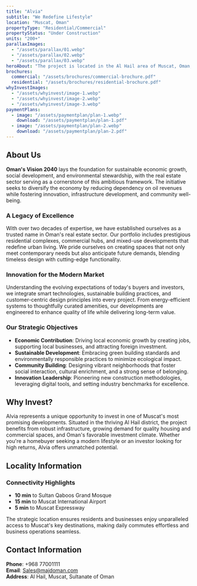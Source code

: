 ```yaml
---
title: "Alvia"
subtitle: "We Redefine Lifestyle"
location: "Muscat, Oman"
propertyType: "Residential/Commercial"
propertyStatus: "Under Construction"
units: "200+"
parallaxImages:
  - "/assets/parallax/01.webp"
  - "/assets/parallax/02.webp"
  - "/assets/parallax/03.webp"
heroAbout: "The project is located in the Al Hail area of Muscat, Oman, a prime location offering exceptional connectivity and access to key landmarks. Strategically positioned near major highways and thoroughfares, it provides seamless connectivity to Sultan Qaboos Grand Mosque, Muscat International Airport, and the bustling Muscat Expressway."
brochures:
  commercial: "/assets/brochures/commercial-brochure.pdf"
  residential: "/assets/brochures/residential-brochure.pdf"
whyInvestImages:
  - "/assets/whyinvest/image-1.webp"
  - "/assets/whyinvest/image-2.webp"
  - "/assets/whyinvest/image-3.webp"
paymentPlans:
  - image: "/assets/paymentplan/plan-1.webp"
    download: "/assets/paymentplan/plan-1.pdf"
  - image: "/assets/paymentplan/plan-2.webp"
    download: "/assets/paymentplan/plan-2.pdf"
---
```


## About Us

**Oman's Vision 2040** lays the foundation for sustainable economic growth, social development, and environmental stewardship, with the real estate sector serving as a cornerstone of this ambitious framework. The initiative seeks to diversify the economy by reducing dependency on oil revenues while fostering innovation, infrastructure development, and community well-being.

### A Legacy of Excellence

With over two decades of expertise, we have established ourselves as a trusted name in Oman's real estate sector. Our portfolio includes prestigious residential complexes, commercial hubs, and mixed-use developments that redefine urban living. We pride ourselves on creating spaces that not only meet contemporary needs but also anticipate future demands, blending timeless design with cutting-edge functionality.

### Innovation for the Modern Market

Understanding the evolving expectations of today's buyers and investors, we integrate smart technologies, sustainable building practices, and customer-centric design principles into every project. From energy-efficient systems to thoughtfully curated amenities, our developments are engineered to enhance quality of life while delivering long-term value.

### Our Strategic Objectives

- **Economic Contribution**: Driving local economic growth by creating jobs, supporting local businesses, and attracting foreign investment.
- **Sustainable Development**: Embracing green building standards and environmentally responsible practices to minimize ecological impact.
- **Community Building**: Designing vibrant neighborhoods that foster social interaction, cultural enrichment, and a strong sense of belonging.
- **Innovation Leadership**: Pioneering new construction methodologies, leveraging digital tools, and setting industry benchmarks for excellence.

## Why Invest?

Alvia represents a unique opportunity to invest in one of Muscat's most promising developments. Situated in the thriving Al Hail district, the project benefits from robust infrastructure, growing demand for quality housing and commercial spaces, and Oman's favorable investment climate. Whether you're a homebuyer seeking a modern lifestyle or an investor looking for high returns, Alvia offers unmatched potential.

## Locality Information

### Connectivity Highlights

- **10 min** to Sultan Qaboos Grand Mosque
- **15 min** to Muscat International Airport  
- **5 min** to Muscat Expressway

The strategic location ensures residents and businesses enjoy unparalleled access to Muscat's key destinations, making daily commutes effortless and business operations seamless.

## Contact Information

**Phone**: +968 77001111  
**Email**: Sales@majdoman.com  
**Address**: Al Hail, Muscat, Sultanate of Oman

